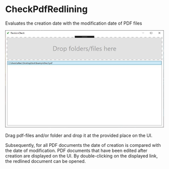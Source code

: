 # CheckPdfRedlining

Evaluates the creation date with the modification date of PDF files

![appOverview](https://github.com/elbec/CheckPdfRedlining/blob/master/RedliningCheck/Documentation/RevisionCheckOverview.JPG?raw=true)

Drag pdf-files and/or folder and drop it at the provided place on the UI.

Subsequently, for all PDF documents the date of creation is compared with the date of modification. PDF documents that have been edited after creation are displayed on the UI. By double-clicking on the displayed link, the redlined document can be opened.
